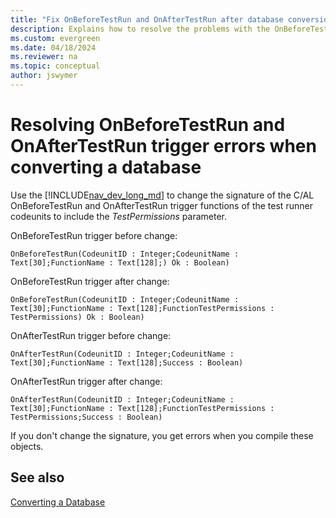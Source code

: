 ```yaml
---
title: "Fix OnBeforeTestRun and OnAfterTestRun after database conversion"
description: Explains how to resolve the problems with the OnBeforeTestRun and OnAfterTestRun triggers you convert a Dynamics NAV database.
ms.custom: evergreen
ms.date: 04/18/2024
ms.reviewer: na
ms.topic: conceptual
author: jswymer
---
```


# Resolving OnBeforeTestRun and OnAfterTestRun trigger errors when converting a database

Use the [!INCLUDE[nav_dev_long_md](../developer/includes/nav_dev_long_md.md)] to change the signature of the C/AL OnBeforeTestRun and OnAfterTestRun trigger functions of the test runner codeunits to include the *TestPermissions* parameter.

OnBeforeTestRun trigger before change:
```
OnBeforeTestRun(CodeunitID : Integer;CodeunitName : Text[30];FunctionName : Text[128];) Ok : Boolean)
```
OnBeforeTestRun trigger after change:
```
OnBeforeTestRun(CodeunitID : Integer;CodeunitName : Text[30];FunctionName : Text[128];FunctionTestPermissions : TestPermissions) Ok : Boolean)
```
OnAfterTestRun trigger before change:
```
OnAfterTestRun(CodeunitID : Integer;CodeunitName : Text[30];FunctionName : Text[128];Success : Boolean)
```
OnAfterTestRun trigger after change:
```
OnAfterTestRun(CodeunitID : Integer;CodeunitName : Text[30];FunctionName : Text[128];FunctionTestPermissions : TestPermissions;Success : Boolean)
```
If you don't change the signature, you get errors when you compile these objects.

## See also  
 [Converting a Database](Converting-a-Database.md)  
